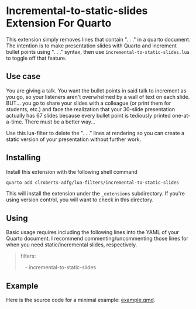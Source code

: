 # Incremental-to-static-slides Extension For Quarto

This extension simply removes lines that contain ". . ." in a quarto document. The intention is to make presentation slides with Quarto and increment bullet points using ". . ." syntax, then use `incremental-to-static-slides.lua` to toggle off that feature.

## Use case

You are giving a talk. You want the bullet points in said talk to increment as you go, so your listeners aren't overwhelmed by a wall of text on each slide. BUT... you go to share your slides with a colleague (or print them for students, etc.) and face the realization that your 30-slide presentation actually has 67 slides because every bullet point is tediously printed one-at-a-time. There must be a better way...

Use this lua-filter to delete the ". . ." lines at rendering so you can create a static version of your presentation without further work.

## Installing

Install this extension with the following shell command

```bash
quarto add clroberts-adfg/lua-filters/incremental-to-static-slides
```

This will install the extension under the `_extensions` subdirectory.
If you're using version control, you will want to check in this directory.

## Using

Basic usage requires including the following lines into the YAML of your Quarto document. I recommend commenting/uncommenting those lines for when you need static/incremental slides, respectively.

> filters: 
> 
> &nbsp;&nbsp; - incremental-to-static-slides

## Example

Here is the source code for a minimal example: [example.qmd](example.qmd).

